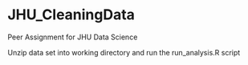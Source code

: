 JHU_CleaningData
================

Peer Assignment for JHU Data Science

Unzip data set into working directory and run the run_analysis.R script
